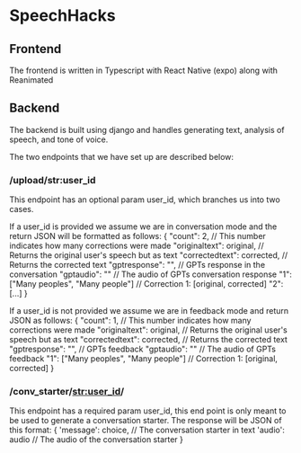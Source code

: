 # SpeechHacks

## Frontend

The frontend is written in Typescript with React Native (expo) along with Reanimated

## Backend

The backend is built using django and handles generating text, analysis of speech, and tone of voice.

The two endpoints that we have set up are described below:

### /upload/str:user_id

This endpoint has an optional param user_id, which branches us into two cases.

If a user_id is provided we assume we are in conversation mode and the return JSON will be formatted as follows:
{
"count": 2, // This number indicates how many corrections were made
"originaltext": original, // Returns the original user's speech but as text
"correctedtext": corrected, // Returns the corrected text
"gptresponse": "", // GPTs response in the conversation
"gptaudio": "" // The audio of GPTs conversation response
"1": ["Many peoples", "Many people"] // Correction 1: [original, corrected]
"2": [...]
}

If a user_id is not provided we assume we are in feedback mode and return JSON as follows:
{
"count": 1, // This number indicates how many corrections were made
"originaltext": original, // Returns the original user's speech but as text
"correctedtext": corrected, // Returns the corrected text
"gptresponse": "", // GPTs feedback
"gptaudio": "" // The audio of GPTs feedback
"1": ["Many peoples", "Many people"] // Correction 1: [original, corrected]
}

### /conv_starter/<str:user_id>/

This endpoint has a required param user_id, this end point is only meant to be used to generate a conversation starter.
The response will be JSON of this format:
{
'message': choice, // The conversation starter in text
'audio': audio // The audio of the conversation starter
}
